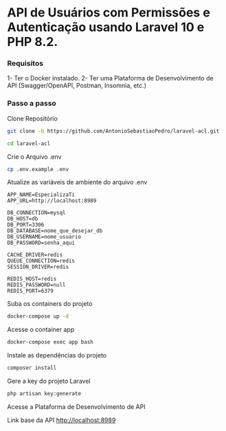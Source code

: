 
# API de Usuários com Permissões e Autenticação usando Laravel 10 e PHP 8.2. 

### Requisitos
1- Ter o Docker instalado.
2- Ter uma Plataforma de Desenvolvimento de API (Swagger/OpenAPI, Postman, Insomnia, etc.)

### Passo a passo
Clone Repositório
```sh
git clone -b https://github.com/AntonioSebastiaoPedro/laravel-acl.git
```
```sh
cd laravel-acl
```


Crie o Arquivo .env
```sh
cp .env.example .env
```


Atualize as variáveis de ambiente do arquivo .env
```dosini
APP_NAME=EspecializaTi
APP_URL=http://localhost:8989

DB_CONNECTION=mysql
DB_HOST=db
DB_PORT=3306
DB_DATABASE=nome_que_desejar_db
DB_USERNAME=nome_usuario
DB_PASSWORD=senha_aqui

CACHE_DRIVER=redis
QUEUE_CONNECTION=redis
SESSION_DRIVER=redis

REDIS_HOST=redis
REDIS_PASSWORD=null
REDIS_PORT=6379
```


Suba os containers do projeto
```sh
docker-compose up -d
```


Acesse o container app
```sh
docker-compose exec app bash
```


Instale as dependências do projeto
```sh
composer install
```


Gere a key do projeto Laravel
```sh
php artisan key:generate
```


Acesse a Plataforma de Desenvolvimento de API

Link base da API [http://localhost:8989](http://localhost:8989)
